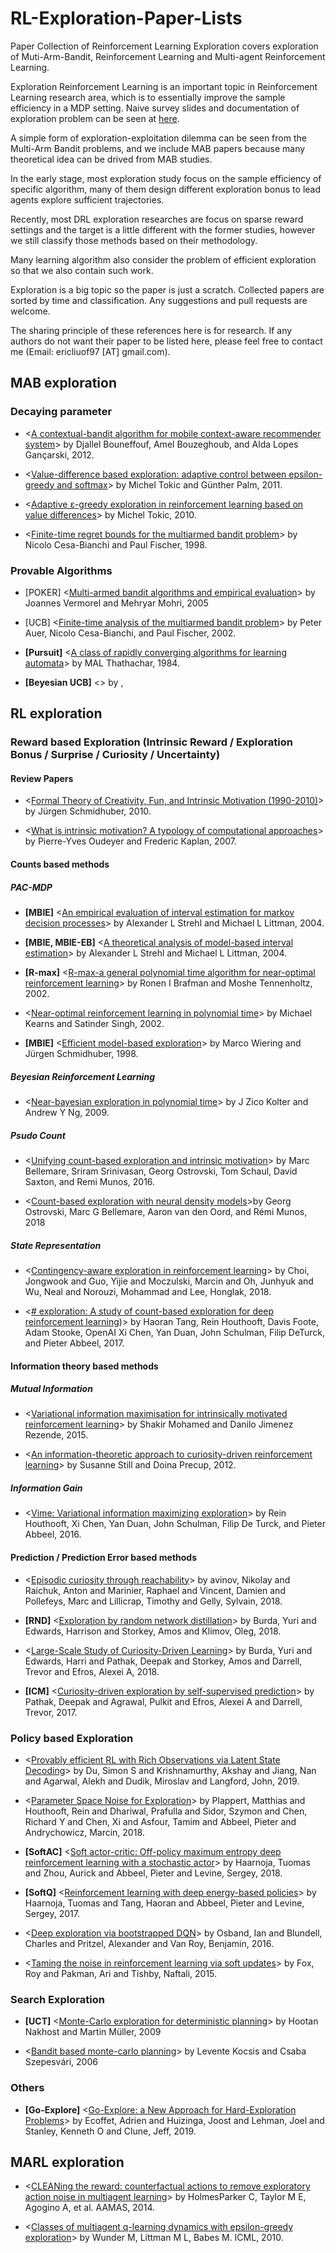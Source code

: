 # RL-Exploration-Paper-Lists

Paper Collection of Reinforcement Learning Exploration covers exploration of Muti-Arm-Bandit, Reinforcement Learning and Multi-agent Reinforcement Learning. 

Exploration Reinforcement Learning is an important topic in Reinforcement Learning research area, which is to essentially improve the sample efficiency in a MDP setting. Naive survey slides and documentation of exploration problem can be seen at [here](http://minghuanliu.com/talks/2019-5-8-Exploration-for-RL).

A simple form of exploration-exploitation dilemma can be seen from the Multi-Arm Bandit problems, and we include MAB papers because many theoretical idea can be drived from MAB studies. 

In the early stage, most exploration study focus on the sample efficiency of specific algorithm, many of them design different exploration bonus to lead agents explore sufficient trajectories.

Recently, most DRL exploration researches are focus on sparse reward settings and the target is a little different with the former studies, however we still classify those methods based on their methodology.

Many learning algorithm also consider the problem of efficient exploration so that we also contain such work.

Exploration is a big topic so the paper is just a scratch. Collected papers are sorted by time and classification. Any suggestions and pull requests are welcome.

The sharing principle of these references here is for research. If any authors do not want their paper to be listed here, please feel free to contact me (Email: ericliuof97 [AT] gmail.com).

## MAB exploration

### Decaying parameter

* <[A contextual-bandit algorithm for mobile context-aware recommender system](http://www.academia.edu/download/30568507/iconip.pdf)> by Djallel Bouneffouf, Amel Bouzeghoub, and Alda Lopes Gançarski, 2012.

* <[Value-difference based exploration: adaptive control between epsilon-greedy and softmax](https://pdfs.semanticscholar.org/acff/a6cd58fa6a686592c465cb8ecda4534c3664.pdf)> by Michel Tokic and Günther Palm, 2011.

* <[Adaptive ε-greedy exploration in reinforcement learning based on value differences](http://www.academia.edu/download/30819323/AdaptiveEpsilonGreedyExploration.pdf)> by Michel Tokic, 2010.


* <[Finite-time regret bounds for the multiarmed bandit problem](http://citeseerx.ist.psu.edu/viewdoc/download?doi=10.1.1.57.4710&rep=rep1&type=pdf)> by Nicolo Cesa-Bianchi and Paul Fischer, 1998.

### Provable Algorithms

* [POKER] <[Multi-armed bandit algorithms and empirical evaluation](https://link.springer.com/content/pdf/10.1007/11564096_42.pdf)> by Joannes Vermorel and Mehryar Mohri, 2005

* [UCB] <[Finite-time analysis of the multiarmed bandit problem](https://link.springer.com/content/pdf/10.1023/A:1013689704352.pdf)> by Peter Auer, Nicolo Cesa-Bianchi, and Paul Fischer, 2002.

* **[Pursuit]** <[A class of rapidly converging algorithms for learning automata]()> by MAL Thathachar, 1984.

* **[Beyesian UCB]** <[]()> by , 

## RL exploration

### Reward based Exploration (Intrinsic Reward / Exploration Bonus / Surprise / Curiosity / Uncertainty)

#### Review Papers

* <[Formal Theory of Creativity, Fun, and Intrinsic Motivation (1990-2010)](https://www.ece.uvic.ca/~bctill/papers/ememcog/Schmidhuber_2010.pdf)> by Jürgen Schmidhuber, 2010.

* <[What is intrinsic motivation? A typology of computational approaches](https://www.frontiersin.org/articles/10.3389/neuro.12.006.2007)> by Pierre-Yves Oudeyer and Frederic Kaplan, 2007.


#### Counts based methods

##### PAC-MDP

* **[MBIE]** <[An empirical evaluation of interval estimation for markov decision processes](https://www.researchgate.net/profile/Michael_Littman2/publication/4114612_An_empirical_evaluation_of_interval_estimation_for_Markov_decision_processes/links/54b66cb70cf24eb34f6d19da.pdf)> by Alexander L Strehl and Michael L Littman, 2004.

* **[MBIE, MBIE-EB]** <[A theoretical analysis of model-based interval estimation](http://citeseerx.ist.psu.edu/viewdoc/download?doi=10.1.1.76.1496&rep=rep1&type=pdf)> by Alexander L Strehl and Michael L Littman, 2004.

* **[R-max]** <[R-max-a general polynomial time algorithm for near-optimal reinforcement learning](http://www.jmlr.org/papers/volume3/brafman02a/brafman02a.pdf)> by Ronen I Brafman and Moshe Tennenholtz, 2002.

* <[Near-optimal reinforcement learning in polynomial time](https://link.springer.com/content/pdf/10.1023/A:1017984413808.pdf)> by Michael Kearns and Satinder Singh, 2002.

* **[MBIE]** <[Efficient model-based exploration](https://dspace.library.uu.nl/bitstream/handle/1874/25440/Wiering_98_efficientmodelbased.pdf?sequence=1)> by Marco Wiering and Jürgen Schmidhuber, 1998.


##### Beyesian Reinforcement Learning

* <[Near-bayesian exploration in polynomial time](http://robotics.stanford.edu/~ang/papers/icml09-NearBayesianExplorationPolynomialTime-full.pdf)> by J Zico Kolter and Andrew Y Ng, 2009.

##### Psudo Count

* <[Unifying count-based exploration and intrinsic motivation](http://papers.nips.cc/paper/6383-unifying-count-based-exploration-and-intrinsic-motivation.pdf)> by Marc Bellemare, Sriram Srinivasan, Georg Ostrovski, Tom Schaul, David Saxton, and Remi Munos, 2016.

* <[Count-based exploration with neural density models](https://arxiv.org/pdf/1703.01310)>by Georg Ostrovski, Marc G Bellemare, Aaron van den Oord, and Rémi Munos, 2018

##### State Representation

* <[Contingency-aware exploration in reinforcement learning](https://arxiv.org/pdf/1811.01483)> by Choi, Jongwook and Guo, Yijie and Moczulski, Marcin and Oh, Junhyuk and Wu, Neal and Norouzi, Mohammad and Lee, Honglak, 2018.

* <[# exploration: A study of count-based exploration for deep reinforcement learning](https://papers.nips.cc/paper/6868-exploration-a-study-of-count-based-exploration-for-deep-reinforcement-learning.pdf))> by Haoran Tang, Rein Houthooft, Davis Foote, Adam Stooke, OpenAI Xi Chen, Yan Duan, John Schulman, Filip DeTurck, and Pieter Abbeel, 2017.



#### Information theory based methods

##### Mutual Information

* <[Variational information maximisation for intrinsically motivated reinforcement learning](https://papers.nips.cc/paper/5668-variational-information-maximisation-for-intrinsically-motivated-reinforcement-learning.pdf)> by Shakir Mohamed and Danilo Jimenez Rezende, 2015.

* <[An information-theoretic approach to curiosity-driven reinforcement learning](http://citeseerx.ist.psu.edu/viewdoc/download?doi=10.1.1.302.1588&rep=rep1&type=pdf)> by Susanne Still and Doina Precup, 2012.

##### Information Gain

* <[Vime: Variational information maximizing exploration](https://papers.nips.cc/paper/6591-vime-variational-information-maximizing-exploration.pdf)> by Rein Houthooft, Xi Chen, Yan Duan, John Schulman, Filip De Turck, and Pieter Abbeel, 2016.

#### Prediction / Prediction Error based methods

* <[Episodic curiosity through reachability](https://arxiv.org/pdf/1810.02274)> by avinov, Nikolay and Raichuk, Anton and Marinier, Raphael and Vincent, Damien and Pollefeys, Marc and Lillicrap, Timothy and Gelly, Sylvain, 2018.

* **[RND]** <[Exploration by random network distillation](https://arxiv.org/pdf/1810.12894.pdf?utm_campaign=nathan.ai%20newsletter&utm_medium=email&utm_source=Revue%20newsletter)> by Burda, Yuri and Edwards, Harrison and Storkey, Amos and Klimov, Oleg, 2018.

* <[Large-Scale Study of Curiosity-Driven Learning](https://arxiv.org/pdf/1808.04355)> by Burda, Yuri and Edwards, Harri and Pathak, Deepak and Storkey, Amos and Darrell, Trevor and Efros, Alexei A, 2018.

* **[ICM]** <[Curiosity-driven exploration by self-supervised prediction](https://pathak22.github.io/noreward-rl/resources/icml17.pdf)> by Pathak, Deepak and Agrawal, Pulkit and Efros, Alexei A and Darrell, Trevor, 2017.

### Policy based Exploration

* <[Provably efficient RL with Rich Observations via Latent State Decoding](https://arxiv.org/pdf/1901.09018)> by Du, Simon S and Krishnamurthy, Akshay and Jiang, Nan and Agarwal, Alekh and Dudik, Miroslav and Langford, John, 2019.

* <[Parameter Space Noise for Exploration](https://arxiv.org/pdf/1706.01905)> by Plappert, Matthias and Houthooft, Rein and Dhariwal, Prafulla and Sidor, Szymon and Chen, Richard Y and Chen, Xi and Asfour, Tamim and Abbeel, Pieter and Andrychowicz, Marcin, 2018.

* **[SoftAC]** <[Soft actor-critic: Off-policy maximum entropy deep reinforcement learning with a stochastic actor](https://arxiv.org/pdf/1801.01290)> by Haarnoja, Tuomas and Zhou, Aurick and Abbeel, Pieter and Levine, Sergey, 2018.

* **[SoftQ]** <[Reinforcement learning with deep energy-based policies](https://arxiv.org/pdf/1702.08165)> by Haarnoja, Tuomas and Tang, Haoran and Abbeel, Pieter and Levine, Sergey, 2017.

* <[Deep exploration via bootstrapped DQN](https://papers.nips.cc/paper/6501-deep-exploration-via-bootstrapped-dqn.pdf)> by Osband, Ian and Blundell, Charles and Pritzel, Alexander and Van Roy, Benjamin, 2016.

* <[Taming the noise in reinforcement learning via soft updates](https://arxiv.org/pdf/1512.08562)> by Fox, Roy and Pakman, Ari and Tishby, Naftali, 2015.

### Search Exploration

* **[UCT]** <[Monte-Carlo exploration for deterministic planning](https://www.aaai.org/ocs/index.php/IJCAI/IJCAI-09/paper/viewPaper/470)> by Hootan Nakhost and Martin Müller, 2009

* <[Bandit based monte-carlo planning](https://link.springer.com/content/pdf/10.1007/11871842_29.pdf)> by Levente Kocsis and Csaba Szepesvári, 2006


### Others

* **[Go-Explore]** <[Go-Explore: a New Approach for Hard-Exploration Problems](https://arxiv.org/pdf/1901.10995)> by Ecoffet, Adrien and Huizinga, Joost and Lehman, Joel and Stanley, Kenneth O and Clune, Jeff, 2019.

## MARL exploration

* <[CLEANing the reward: counterfactual actions to remove exploratory action noise in multiagent learning](http://irll.eecs.wsu.edu/wp-content/papercite-data/pdf/2014iat-holmesparker.pdf)> by HolmesParker C, Taylor M E, Agogino A, et al. AAMAS, 2014.

* <[Classes of multiagent q-learning dynamics with epsilon-greedy exploration](http://icml2010.haifa.il.ibm.com/papers/191.pdf)> by Wunder M, Littman M L, Babes M. ICML, 2010.
